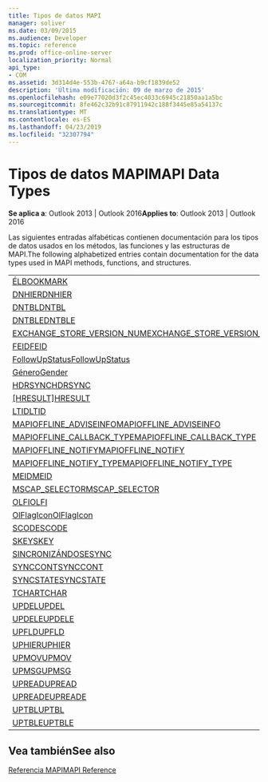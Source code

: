 ```yaml
---
title: Tipos de datos MAPI
manager: soliver
ms.date: 03/09/2015
ms.audience: Developer
ms.topic: reference
ms.prod: office-online-server
localization_priority: Normal
api_type:
- COM
ms.assetid: 3d314d4e-553b-4767-a64a-b9cf1839de52
description: 'Última modificación: 09 de marzo de 2015'
ms.openlocfilehash: e09e77020d3f2c45ec4033c6945c21850aa1a5bc
ms.sourcegitcommit: 8fe462c32b91c87911942c188f3445e85a54137c
ms.translationtype: MT
ms.contentlocale: es-ES
ms.lasthandoff: 04/23/2019
ms.locfileid: "32307794"
---
```

# <a name="mapi-data-types"></a><span data-ttu-id="02389-103">Tipos de datos MAPI</span><span class="sxs-lookup"><span data-stu-id="02389-103">MAPI Data Types</span></span>

  
  
<span data-ttu-id="02389-104">**Se aplica a**: Outlook 2013 | Outlook 2016</span><span class="sxs-lookup"><span data-stu-id="02389-104">**Applies to**: Outlook 2013 | Outlook 2016</span></span> 
  
<span data-ttu-id="02389-105">Las siguientes entradas alfabéticas contienen documentación para los tipos de datos usados en los métodos, las funciones y las estructuras de MAPI.</span><span class="sxs-lookup"><span data-stu-id="02389-105">The following alphabetized entries contain documentation for the data types used in MAPI methods, functions, and structures.</span></span> 
  
||
|:-----|
|[<span data-ttu-id="02389-106">ÉL</span><span class="sxs-lookup"><span data-stu-id="02389-106">BOOKMARK</span></span>](bookmark.md) <br/> |
|[<span data-ttu-id="02389-107">DNHIER</span><span class="sxs-lookup"><span data-stu-id="02389-107">DNHIER</span></span>](dnhier.md) <br/> |
|[<span data-ttu-id="02389-108">DNTBL</span><span class="sxs-lookup"><span data-stu-id="02389-108">DNTBL</span></span>](dntbl.md) <br/> |
|[<span data-ttu-id="02389-109">DNTBLE</span><span class="sxs-lookup"><span data-stu-id="02389-109">DNTBLE</span></span>](dntble.md) <br/> |
|[<span data-ttu-id="02389-110">EXCHANGE_STORE_VERSION_NUM</span><span class="sxs-lookup"><span data-stu-id="02389-110">EXCHANGE_STORE_VERSION_NUM</span></span>](exchange_store_version_num.md) <br/> |
|[<span data-ttu-id="02389-111">FEID</span><span class="sxs-lookup"><span data-stu-id="02389-111">FEID</span></span>](feid.md) <br/> |
|[<span data-ttu-id="02389-112">FollowUpStatus</span><span class="sxs-lookup"><span data-stu-id="02389-112">FollowUpStatus</span></span>](followupstatus.md) <br/> |
|[<span data-ttu-id="02389-113">Género</span><span class="sxs-lookup"><span data-stu-id="02389-113">Gender</span></span>](gender.md) <br/> |
|[<span data-ttu-id="02389-114">HDRSYNC</span><span class="sxs-lookup"><span data-stu-id="02389-114">HDRSYNC</span></span>](hdrsync.md) <br/> |
|<span data-ttu-id="02389-115">[[HRESULT]](hresult.md)</span><span class="sxs-lookup"><span data-stu-id="02389-115">[HRESULT](hresult.md)</span></span> <br/> |
|[<span data-ttu-id="02389-116">LTID</span><span class="sxs-lookup"><span data-stu-id="02389-116">LTID</span></span>](ltid.md) <br/> |
|[<span data-ttu-id="02389-117">MAPIOFFLINE_ADVISEINFO</span><span class="sxs-lookup"><span data-stu-id="02389-117">MAPIOFFLINE_ADVISEINFO</span></span>](mapioffline_adviseinfo.md) <br/> |
|[<span data-ttu-id="02389-118">MAPIOFFLINE_CALLBACK_TYPE</span><span class="sxs-lookup"><span data-stu-id="02389-118">MAPIOFFLINE_CALLBACK_TYPE</span></span>](mapioffline_callback_type.md) <br/> |
|[<span data-ttu-id="02389-119">MAPIOFFLINE_NOTIFY</span><span class="sxs-lookup"><span data-stu-id="02389-119">MAPIOFFLINE_NOTIFY</span></span>](mapioffline_notify.md) <br/> |
|[<span data-ttu-id="02389-120">MAPIOFFLINE_NOTIFY_TYPE</span><span class="sxs-lookup"><span data-stu-id="02389-120">MAPIOFFLINE_NOTIFY_TYPE</span></span>](mapioffline_notify_type.md) <br/> |
|[<span data-ttu-id="02389-121">MEID</span><span class="sxs-lookup"><span data-stu-id="02389-121">MEID</span></span>](meid.md) <br/> |
|[<span data-ttu-id="02389-122">MSCAP_SELECTOR</span><span class="sxs-lookup"><span data-stu-id="02389-122">MSCAP_SELECTOR</span></span>](mscap_selector.md) <br/> |
|[<span data-ttu-id="02389-123">OLFI</span><span class="sxs-lookup"><span data-stu-id="02389-123">OLFI</span></span>](olfi.md) <br/> |
|[<span data-ttu-id="02389-124">OlFlagIcon</span><span class="sxs-lookup"><span data-stu-id="02389-124">OlFlagIcon</span></span>](olflagicon.md) <br/> |
|[<span data-ttu-id="02389-125">SCODE</span><span class="sxs-lookup"><span data-stu-id="02389-125">SCODE</span></span>](scode.md) <br/> |
|[<span data-ttu-id="02389-126">SKEY</span><span class="sxs-lookup"><span data-stu-id="02389-126">SKEY</span></span>](skey.md) <br/> |
|[<span data-ttu-id="02389-127">SINCRONIZÁNDOSE</span><span class="sxs-lookup"><span data-stu-id="02389-127">SYNC</span></span>](sync.md) <br/> |
|[<span data-ttu-id="02389-128">SYNCCONT</span><span class="sxs-lookup"><span data-stu-id="02389-128">SYNCCONT</span></span>](synccont.md) <br/> |
|[<span data-ttu-id="02389-129">SYNCSTATE</span><span class="sxs-lookup"><span data-stu-id="02389-129">SYNCSTATE</span></span>](syncstate.md) <br/> |
|[<span data-ttu-id="02389-130">TCHAR</span><span class="sxs-lookup"><span data-stu-id="02389-130">TCHAR</span></span>](tchar.md) <br/> |
|[<span data-ttu-id="02389-131">UPDEL</span><span class="sxs-lookup"><span data-stu-id="02389-131">UPDEL</span></span>](updel.md) <br/> |
|[<span data-ttu-id="02389-132">UPDELE</span><span class="sxs-lookup"><span data-stu-id="02389-132">UPDELE</span></span>](updele.md) <br/> |
|[<span data-ttu-id="02389-133">UPFLD</span><span class="sxs-lookup"><span data-stu-id="02389-133">UPFLD</span></span>](upfld.md) <br/> |
|[<span data-ttu-id="02389-134">UPHIER</span><span class="sxs-lookup"><span data-stu-id="02389-134">UPHIER</span></span>](uphier.md) <br/> |
|[<span data-ttu-id="02389-135">UPMOV</span><span class="sxs-lookup"><span data-stu-id="02389-135">UPMOV</span></span>](upmov.md) <br/> |
|[<span data-ttu-id="02389-136">UPMSG</span><span class="sxs-lookup"><span data-stu-id="02389-136">UPMSG</span></span>](upmsg.md) <br/> |
|[<span data-ttu-id="02389-137">UPREAD</span><span class="sxs-lookup"><span data-stu-id="02389-137">UPREAD</span></span>](upread.md) <br/> |
|[<span data-ttu-id="02389-138">UPREADE</span><span class="sxs-lookup"><span data-stu-id="02389-138">UPREADE</span></span>](upreade.md) <br/> |
|[<span data-ttu-id="02389-139">UPTBL</span><span class="sxs-lookup"><span data-stu-id="02389-139">UPTBL</span></span>](uptbl.md) <br/> |
|[<span data-ttu-id="02389-140">UPTBLE</span><span class="sxs-lookup"><span data-stu-id="02389-140">UPTBLE</span></span>](uptble.md) <br/> |
   
## <a name="see-also"></a><span data-ttu-id="02389-141">Vea también</span><span class="sxs-lookup"><span data-stu-id="02389-141">See also</span></span>



[<span data-ttu-id="02389-142">Referencia MAPI</span><span class="sxs-lookup"><span data-stu-id="02389-142">MAPI Reference</span></span>](mapi-reference.md)

